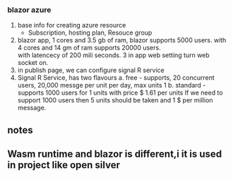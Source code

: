 ### blazor azure
1. base info for creating azure resource
	  - Subscription, hosting plan, Resouce group
2. blazor app, 1 cores and 3.5 gb of ram, blazor supports 5000 users.
    with 4 cores and 14 gm of ram supports 20000 users.  
		with latencecy of 200 mili seconds.
3  in app web setting turn web socket on.
4. in publish page, we can configure signal R service
5. Signal R Service, has two flavours
	a. free - supports, 20 concurrent users, 20,000 messge per unit per day, max units 1
	b. standard - supports 1000 users for 1 units with price $ 1.61 per units
							  If we need to support 1000 users then 5 units should be taken
								and 1 $ per million message.
								 

## notes
Wasm runtime and blazor is different,i
it is used in project like open silver
----
